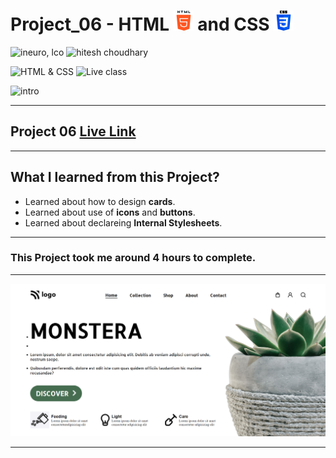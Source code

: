 # Project_06 - HTML ![](./screenshot/html.png) and CSS ![](./screenshot/css.png)

![ineuro, lco](https://img.shields.io/badge/iNeuron-LCO-green)
![hitesh choudhary](https://img.shields.io/badge/Hitesh%20Choudhary-Full%20Stack%20JavaScript%20Bootcamp-lightgrey)

![HTML & CSS](https://img.shields.io/badge/HTML-CSS-orange)
![Live class](https://img.shields.io/badge/LIVE--CLASS-PROJECT--06-blue)

![intro](https://img.shields.io/badge/Mohit%20Gupta-MCA%20Final%20Year-red)

---

## Project 06 [Live Link](https://project-06-themohitgupta.netlify.app)

---
## What I learned from this Project?

- Learned about how to design **cards**.
- Learned about use of **icons** and **buttons**.
- Learned about declareing **Internal Stylesheets**.

---

### This Project took me around **4 hours** to complete.

---

![Screenshot](./screenshot/screenshot.png)

---

